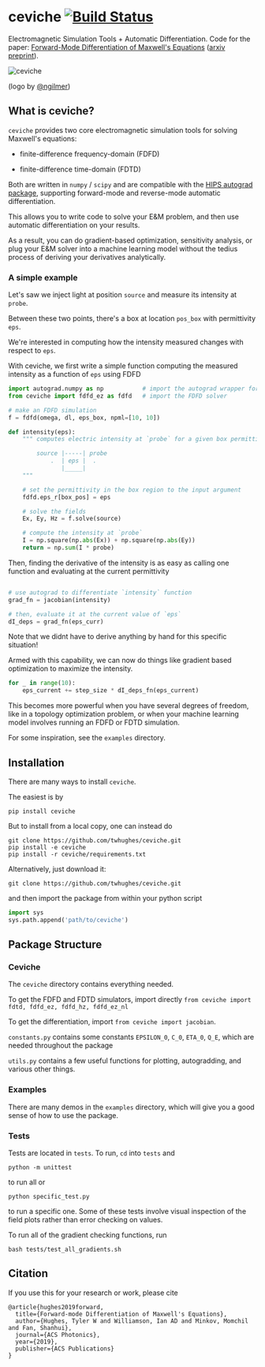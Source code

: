 # ceviche [![Build Status](https://travis-ci.com/fancompute/ceviche.svg?token=ZCPktA3Ki2eYVXYnfbrz&branch=master)](https://travis-ci.com/fancompute/ceviche)

Electromagnetic Simulation Tools + Automatic Differentiation.  Code for the paper: [Forward-Mode Differentiation of Maxwell's Equations](https://pubs.acs.org/doi/abs/10.1021/acsphotonics.9b01238) ([arxiv preprint](https://arxiv.org/abs/1908.10507)).

<img src="/img/horizontal-color.png" title="ceviche" alt="ceviche">

(logo by [@ngilmer](http://nadinegilmer.com/))

## What is ceviche?

`ceviche` provides two core electromagnetic simulation tools for solving Maxwell's equations:

- finite-difference frequency-domain (FDFD)

- finite-difference time-domain (FDTD)

Both are written in `numpy` / `scipy` and are compatible with the [HIPS autograd package](https://github.com/HIPS/autograd), supporting forward-mode and reverse-mode automatic differentiation.

This allows you to write code to solve your E&M problem, and then use automatic differentiation on your results.

As a result, you can do gradient-based optimization, sensitivity analysis, or plug your E&M solver into a machine learning model without the tedius process of deriving your derivatives analytically.

### A simple example

Let's saw we inject light at position `source` and measure its intensity at `probe`.

Between these two points, there's a box at location `pos_box` with permittivity `eps`.

We're interested in computing how the intensity measured changes with respect to `eps`.

With ceviche, we first write a simple function computing the measured intensity as a function of `eps` using FDFD

```python
import autograd.numpy as np           # import the autograd wrapper for numpy
from ceviche import fdfd_ez as fdfd   # import the FDFD solver

# make an FDFD simulation
f = fdfd(omega, dl, eps_box, npml=[10, 10])

def intensity(eps):
    """ computes electric intensity at `probe` for a given box permittivity of `eps`

        source |-----| probe
            .  | eps |  .
               |_____|
    """

    # set the permittivity in the box region to the input argument
    fdfd.eps_r[box_pos] = eps

    # solve the fields
    Ex, Ey, Hz = f.solve(source)

    # compute the intensity at `probe`
    I = np.square(np.abs(Ex)) + np.square(np.abs(Ey))
    return = np.sum(I * probe)
```

Then, finding the derivative of the intensity is as easy as calling one function and evaluating at the current permittivity


```python

# use autograd to differentiate `intensity` function
grad_fn = jacobian(intensity)

# then, evaluate it at the current value of `eps`
dI_deps = grad_fn(eps_curr)

```

Note that we didnt have to derive anything by hand for this specific situation!

Armed with this capability, we can now do things like gradient based optimization to maximize the intensity.

```python
for _ in range(10):
    eps_current += step_size * dI_deps_fn(eps_current)
```

This becomes more powerful when you have several degrees of freedom, like in a topology optimization problem, or when your machine learning model involves running an FDFD or FDTD simulation.

For some inspiration, see the `examples` directory.

## Installation

There are many ways to install `ceviche`.

The easiest is by 

    pip install ceviche

But to install from a local copy, one can instead do

    git clone https://github.com/twhughes/ceviche.git
    pip install -e ceviche
    pip install -r ceviche/requirements.txt

Alternatively, just download it:

    git clone https://github.com/twhughes/ceviche.git

and then import the package from within your python script
    
```python
import sys
sys.path.append('path/to/ceviche')
```

## Package Structure

### Ceviche

The `ceviche` directory contains everything needed.

To get the FDFD and FDTD simulators, import directly `from ceviche import fdtd, fdfd_ez, fdfd_hz, fdfd_ez_nl`

To get the differentiation, import `from ceviche import jacobian`.

`constants.py` contains some constants `EPSILON_0`, `C_0`, `ETA_0`, `Q_E`, which are needed throughout the package

`utils.py` contains a few useful functions for plotting, autogradding, and various other things.

### Examples

There are many demos in the `examples` directory, which will give you a good sense of how to use the package.

### Tests

Tests are located in `tests`.  To run, `cd` into `tests` and

    python -m unittest

to run all or

    python specific_test.py

to run a specific one.  Some of these tests involve visual inspection of the field plots rather than error checking on values.

To run all of the gradient checking functions, run 

    bash tests/test_all_gradients.sh

## Citation

If you use this for your research or work, please cite

    @article{hughes2019forward,
      title={Forward-mode Differentiation of Maxwell's Equations},
      author={Hughes, Tyler W and Williamson, Ian AD and Minkov, Momchil and Fan, Shanhui},
      journal={ACS Photonics},
      year={2019},
      publisher={ACS Publications}
    }

